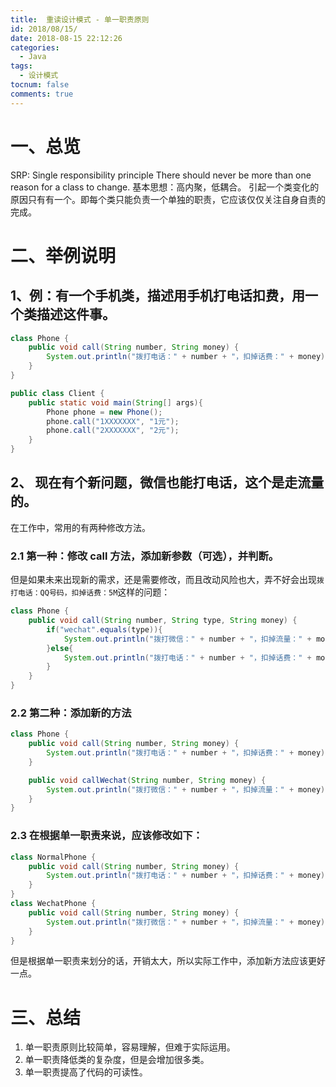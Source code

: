 ```yaml
---
title:  重读设计模式 - 单一职责原则
id: 2018/08/15/
date: 2018-08-15 22:12:26
categories:
  - Java
tags:
  - 设计模式
tocnum: false
comments: true
---
```


# 一、总览
SRP: Single responsibility principle
There should never be more than one reason for a class to change.
基本思想：高内聚，低耦合。
引起一个类变化的原因只有有一个。即每个类只能负责一个单独的职责，它应该仅仅关注自身自责的完成。

# 二、举例说明
## 1、例：有一个手机类，描述用手机打电话扣费，用一个类描述这件事。
```java
class Phone {
    public void call(String number, String money) {
        System.out.println("拨打电话：" + number + "，扣掉话费：" + money);
    }
}

public class Client {
    public static void main(String[] args){
        Phone phone = new Phone();
        phone.call("1XXXXXXX", "1元");
        phone.call("2XXXXXXX", "2元");
    }
}
```
## 2、 现在有个新问题，微信也能打电话，这个是走流量的。
在工作中，常用的有两种修改方法。
### 2.1 第一种：修改 call 方法，添加新参数（可选），并判断。
但是如果未来出现新的需求，还是需要修改，而且改动风险也大，弄不好会出现`拨打电话：QQ号码，扣掉话费：5M`这样的问题：
```java
class Phone {
    public void call(String number, String type, String money) {
        if("wechat".equals(type)){
            System.out.println("拨打微信：" + number + "，扣掉流量：" + money);
        }else{
            System.out.println("拨打电话：" + number + "，扣掉话费：" + money);
        }
    }
}
```
### 2.2 第二种：添加新的方法
```java
class Phone {
    public void call(String number, String money) {
        System.out.println("拨打电话：" + number + "，扣掉话费：" + money);
    }

    public void callWechat(String number, String money) {
        System.out.println("拨打微信：" + number + "，扣掉流量：" + money);
    }
}
```

### 2.3 在根据单一职责来说，应该修改如下：
```java
class NormalPhone {
    public void call(String number, String money) {
        System.out.println("拨打电话：" + number + "，扣掉话费：" + money);
    }
}
class WechatPhone {
    public void call(String number, String money) {
        System.out.println("拨打微信：" + number + "，扣掉流量：" + money);
    }
}
```
但是根据单一职责来划分的话，开销太大，所以实际工作中，添加新方法应该更好一点。

# 三、总结
1. 单一职责原则比较简单，容易理解，但难于实际运用。
2. 单一职责降低类的复杂度，但是会增加很多类。
3. 单一职责提高了代码的可读性。
